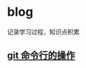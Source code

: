 # blog
记录学习过程，知识点积累

## [git 命令行的操作](https://github.com/dinghuahua/blog/blob/feature/git%E6%95%99%E7%A8%8B.md)